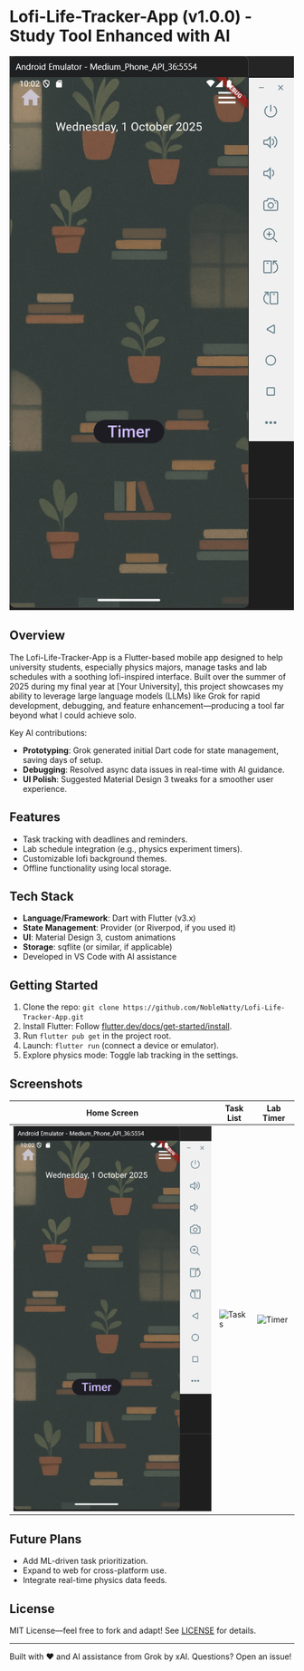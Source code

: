 # Lofi-Life-Tracker-App (v1.0.0) - Study Tool Enhanced with AI

![App Screenshot](screenshots/home_screen.png) <!-- Add a screenshot later -->

## Overview
The Lofi-Life-Tracker-App is a Flutter-based mobile app designed to help university students, especially physics majors, manage tasks and lab schedules with a soothing lofi-inspired interface. Built over the summer of 2025 during my final year at [Your University], this project showcases my ability to leverage large language models (LLMs) like Grok for rapid development, debugging, and feature enhancement—producing a tool far beyond what I could achieve solo.

Key AI contributions:
- **Prototyping**: Grok generated initial Dart code for state management, saving days of setup.
- **Debugging**: Resolved async data issues in real-time with AI guidance.
- **UI Polish**: Suggested Material Design 3 tweaks for a smoother user experience.

## Features
- Task tracking with deadlines and reminders.
- Lab schedule integration (e.g., physics experiment timers).
- Customizable lofi background themes.
- Offline functionality using local storage.

## Tech Stack
- **Language/Framework**: Dart with Flutter (v3.x)
- **State Management**: Provider (or Riverpod, if you used it)
- **UI**: Material Design 3, custom animations
- **Storage**: sqflite (or similar, if applicable)
- Developed in VS Code with AI assistance

## Getting Started
1. Clone the repo: `git clone https://github.com/NobleNatty/Lofi-Life-Tracker-App.git`
2. Install Flutter: Follow [flutter.dev/docs/get-started/install](https://flutter.dev/docs/get-started/install).
3. Run `flutter pub get` in the project root.
4. Launch: `flutter run` (connect a device or emulator).
5. Explore physics mode: Toggle lab tracking in the settings.

## Screenshots
| Home Screen | Task List | Lab Timer |
|-------------|-----------|-----------|
| ![Home](screenshots/home_screen.png) | ![Tasks](screenshots/task_list.png) | ![Timer](screenshots/lab_timer.png) |

## Future Plans
- Add ML-driven task prioritization.
- Expand to web for cross-platform use.
- Integrate real-time physics data feeds.

## License
MIT License—feel free to fork and adapt! See [LICENSE](LICENSE) for details.

---

Built with ❤️ and AI assistance from Grok by xAI. Questions? Open an issue!
